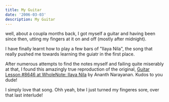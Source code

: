 ```yaml
---
title: My Guitar
date: '2006-03-03'
description: My Guitar
---
```


well, about a coupla months back, I got myself a guitar and having been since then, utting my fingers at it on and off (mostly after midnight).

I have finally learnt how to play a few bars of "Ilaya Nila", the song that really pushed me towards learning the guiatr in the first place.

After numerous attempts to find the notes myself and failing quite miserably at that, I found this amazingly true reproduction of the original, [Guitar Lesson \#8646 at WholeNote: Ilaya Nila][0] by Ananth Narayanan. Kudos to you dude!

I simply love that song. Ohh yeah, btw I just turned my fingeres sore, over that last interlude!


[0]: http://www.wholenote.com/default.asp?src=l&l=8646&p=1
